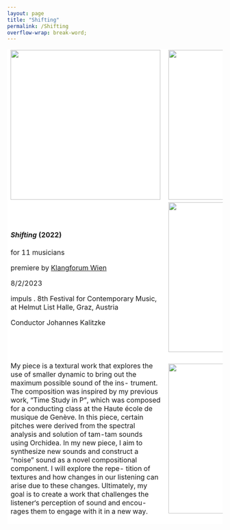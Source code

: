 ```yaml
---
layout: page
title: "Shifting"
permalink: /Shifting
overflow-wrap: break-word;
---
```


<table style="border:none;" width="350" bgcolor="#ffffff">
  <tbody style="border:none;">
    <tr style="border:none;">
      <td style="border:none;">
        <!-- 1 --><img src="https://github.com/kbys88/kbys88.github.io/assets/142012962/1fcf0552-b68e-42ad-a813-e7eb8f983e55" width="350" align="left"></td>
      <td style="border:none;">
        <!-- 2 --><img src="https://github.com/kbys88/kbys88.github.io/assets/142012962/1712d49f-1cce-47d9-b1bf-ab21e4d705d5" width="350" align="left"></td>
    </tr>
    <tr style="border:none;">
      <td style="border:none;" width="350" bgcolor="#ffffff">
          <!-- 3 -->
        <body><h4><i>Shifting</i> (2022)</h4>
          <p>for 11 musicians</p>
          <p>premiere by <a href="https://www.klangforum.at/#en">Klangforum Wien</a></p>
          <p>8/2/2023</p>
          <p>impuls . 8th Festival for Contemporary Music, at Helmut List Halle, Graz, Austria</p>
        <p>
          Conductor
          Johannes Kalitzke
        </body>
      </td>
      <td style="border:none;" width="350" bgcolor="#ffffff">
               <!-- 4 -->
        <img src="https://github.com/kbys88/kbys88.github.io/assets/142012962/60dd8819-1002-4927-8bfa-2d33795b2668" width="350" height="350" align="left"></td>
    </tr>
    <tr style="border:none;" width="300" bgcolor="#ffffff">
      <td style="border:none;" width="300" bgcolor="#ffffff">
        <!-- 5 -->
        <p>My piece is a textural work that explores the use of smaller dynamic to bring out the maximum possible sound of the ins- trument. The composition was inspired by my previous work, “Time Study in P”, which was composed for a conducting class at the Haute école de musique de Genève. In this piece, certain pitches were derived from the spectral analysis and solution of tam-tam sounds using Orchidea. In my new piece, I aim to synthesize new sounds and construct a “noise” sound as a novel compositional component. I will explore the repe- tition of textures and how changes in our listening can arise due to these changes. Ultimately, my goal is to create a work that challenges the listener‘s perception of sound and encou- rages them to engage with it in a new way.</p></td>
      <td style="border:none;" width="350" bgcolor="#ffffff">
        <!-- 6 --><img src="https://github.com/kbys88/kbys88.github.io/assets/142012962/a67fdf2c-e40e-4e68-9194-8ded846d9481" width="350" align="left"></td>
    </tr>
  </tbody>
</table>
